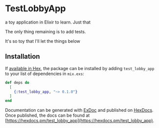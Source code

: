 # TestLobbyApp

a toy application in Elixir to learn. Just that

The only thing remaining is to add tests.

It's so toy that I'll let the things below 

## Installation

If [available in Hex](https://hex.pm/docs/publish), the package can be installed
by adding `test_lobby_app` to your list of dependencies in `mix.exs`:

```elixir
def deps do
  [
    {:test_lobby_app, "~> 0.1.0"}
  ]
end
```

Documentation can be generated with [ExDoc](https://github.com/elixir-lang/ex_doc)
and published on [HexDocs](https://hexdocs.pm). Once published, the docs can
be found at [https://hexdocs.pm/test_lobby_app](https://hexdocs.pm/test_lobby_app).

